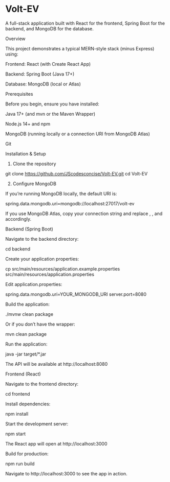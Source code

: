 # Volt-EV

A full-stack application built with React for the frontend, Spring Boot for the backend, and MongoDB for the database.

Overview

This project demonstrates a typical MERN-style stack (minus Express) using:

Frontend: React (with Create React App)

Backend: Spring Boot (Java 17+)

Database: MongoDB (local or Atlas)

Prerequisites

Before you begin, ensure you have installed:

Java 17+ (and mvn or the Maven Wrapper)

Node.js 14+ and npm

MongoDB (running locally or a connection URI from MongoDB Atlas)

Git

Installation & Setup

1. Clone the repository

git clone https://github.com/JScodesconcise/Volt-EV.git
cd Volt-EV

2. Configure MongoDB

If you’re running MongoDB locally, the default URI is:

spring.data.mongodb.uri=mongodb://localhost:27017/volt-ev

If you use MongoDB Atlas, copy your connection string and replace <username>, <password>, and <dbname> accordingly.

Backend (Spring Boot)

Navigate to the backend directory:

cd backend

Create your application properties:

cp src/main/resources/application.example.properties src/main/resources/application.properties

Edit application.properties:

spring.data.mongodb.uri=YOUR_MONGODB_URI
server.port=8080

Build the application:

./mvnw clean package

Or if you don’t have the wrapper:

mvn clean package

Run the application:

java -jar target/*.jar

The API will be available at http://localhost:8080

Frontend (React)

Navigate to the frontend directory:

cd frontend

Install dependencies:

npm install

Start the development server:

npm start

The React app will open at http://localhost:3000

Build for production:

npm run build


Navigate to http://localhost:3000 to see the app in action.
